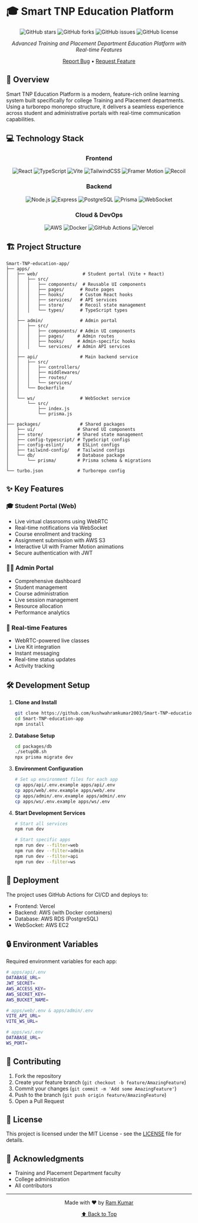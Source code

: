 # 🎓 Smart TNP Education Platform

<div align="center">

![GitHub stars](https://img.shields.io/github/stars/kushwahramkumar2003/Smart-TNP-education-app?style=social)
![GitHub forks](https://img.shields.io/github/forks/kushwahramkumar2003/Smart-TNP-education-app?style=social)
![GitHub issues](https://img.shields.io/github/issues/kushwahramkumar2003/Smart-TNP-education-app)
![GitHub license](https://img.shields.io/github/license/kushwahramkumar2003/Smart-TNP-education-app)

*Advanced Training and Placement Department Education Platform with Real-time Features*

[Report Bug](https://github.com/kushwahramkumar2003/Smart-TNP-education-app/issues) • [Request Feature](https://github.com/kushwahramkumar2003/Smart-TNP-education-app/issues)

</div>

## 🌟 Overview

Smart TNP Education Platform is a modern, feature-rich online learning system built specifically for college Training and Placement departments. Using a turborepo monorepo structure, it delivers a seamless experience across student and administrative portals with real-time communication capabilities.

## 💻 Technology Stack

<div align="center">

### Frontend
![React](https://img.shields.io/badge/React-20232A?style=for-the-badge&logo=react&logoColor=61DAFB)
![TypeScript](https://img.shields.io/badge/TypeScript-007ACC?style=for-the-badge&logo=typescript&logoColor=white)
![Vite](https://img.shields.io/badge/Vite-B73BFE?style=for-the-badge&logo=vite&logoColor=FFD62E)
![TailwindCSS](https://img.shields.io/badge/Tailwind_CSS-38B2AC?style=for-the-badge&logo=tailwind-css&logoColor=white)
![Framer Motion](https://img.shields.io/badge/Framer_Motion-black?style=for-the-badge&logo=framer&logoColor=white)
![Recoil](https://img.shields.io/badge/Recoil-3578E5?style=for-the-badge&logo=recoil&logoColor=white)

### Backend
![Node.js](https://img.shields.io/badge/Node.js-339933?style=for-the-badge&logo=nodedotjs&logoColor=white)
![Express](https://img.shields.io/badge/Express.js-000000?style=for-the-badge&logo=express&logoColor=white)
![PostgreSQL](https://img.shields.io/badge/PostgreSQL-316192?style=for-the-badge&logo=postgresql&logoColor=white)
![Prisma](https://img.shields.io/badge/Prisma-3982CE?style=for-the-badge&logo=Prisma&logoColor=white)
![WebSocket](https://img.shields.io/badge/WebSocket-010101?style=for-the-badge&logo=socket.io&logoColor=white)

### Cloud & DevOps
![AWS](https://img.shields.io/badge/AWS_S3-232F3E?style=for-the-badge&logo=amazon-aws&logoColor=white)
![Docker](https://img.shields.io/badge/Docker-2CA5E0?style=for-the-badge&logo=docker&logoColor=white)
![GitHub Actions](https://img.shields.io/badge/GitHub_Actions-2088FF?style=for-the-badge&logo=github-actions&logoColor=white)
![Vercel](https://img.shields.io/badge/Vercel-000000?style=for-the-badge&logo=vercel&logoColor=white)

</div>

## 🏗️ Project Structure

```
Smart-TNP-education-app/
├── apps/
│   ├── web/                 # Student portal (Vite + React)
│   │   ├── src/
│   │   │   ├── components/  # Reusable UI components
│   │   │   ├── pages/      # Route pages
│   │   │   ├── hooks/      # Custom React hooks
│   │   │   ├── services/   # API services
│   │   │   ├── store/      # Recoil state management
│   │   │   └── types/      # TypeScript types
│   │   
│   ├── admin/              # Admin portal
│   │   ├── src/
│   │   │   ├── components/ # Admin UI components
│   │   │   ├── pages/     # Admin routes
│   │   │   ├── hooks/     # Admin-specific hooks
│   │   │   └── services/  # Admin API services
│   │   
│   ├── api/                # Main backend service
│   │   ├── src/
│   │   │   ├── controllers/
│   │   │   ├── middlewares/
│   │   │   ├── routes/
│   │   │   └── services/
│   │   └── Dockerfile
│   │   
│   └── ws/                 # WebSocket service
│       └── src/
│           ├── index.js
│           └── prisma.js
│
├── packages/               # Shared packages
│   ├── ui/                # Shared UI components
│   ├── store/             # Shared state management
│   ├── config-typescript/ # TypeScript configs
│   ├── config-eslint/     # ESLint configs
│   ├── tailwind-config/   # Tailwind configs
│   └── db/                # Database package
│       └── prisma/        # Prisma schema & migrations
│
└── turbo.json             # Turborepo config
```

## ✨ Key Features

### 🎓 Student Portal (Web)
- Live virtual classrooms using WebRTC
- Real-time notifications via WebSocket
- Course enrollment and tracking
- Assignment submission with AWS S3
- Interactive UI with Framer Motion animations
- Secure authentication with JWT

### 👨‍💼 Admin Portal
- Comprehensive dashboard
- Student management
- Course administration
- Live session management
- Resource allocation
- Performance analytics

### 🔄 Real-time Features
- WebRTC-powered live classes
- Live Kit integration
- Instant messaging
- Real-time status updates
- Activity tracking

## 🛠️ Development Setup

1. **Clone and Install**
   ```bash
   git clone https://github.com/kushwahramkumar2003/Smart-TNP-education-app.git
   cd Smart-TNP-education-app
   npm install
   ```

2. **Database Setup**
   ```bash
   cd packages/db
   ./setupDB.sh
   npx prisma migrate dev
   ```

3. **Environment Configuration**
   ```bash
   # Set up environment files for each app
   cp apps/api/.env.example apps/api/.env
   cp apps/web/.env.example apps/web/.env
   cp apps/admin/.env.example apps/admin/.env
   cp apps/ws/.env.example apps/ws/.env
   ```

4. **Start Development Services**
   ```bash
   # Start all services
   npm run dev

   # Start specific apps
   npm run dev --filter=web
   npm run dev --filter=admin
   npm run dev --filter=api
   npm run dev --filter=ws
   ```

## 🚀 Deployment

The project uses GitHub Actions for CI/CD and deploys to:
- Frontend: Vercel
- Backend: AWS (with Docker containers)
- Database: AWS RDS (PostgreSQL)
- WebSocket: AWS EC2

## 🔒 Environment Variables

Required environment variables for each app:

```bash
# apps/api/.env
DATABASE_URL=
JWT_SECRET=
AWS_ACCESS_KEY=
AWS_SECRET_KEY=
AWS_BUCKET_NAME=

# apps/web/.env & apps/admin/.env
VITE_API_URL=
VITE_WS_URL=

# apps/ws/.env
DATABASE_URL=
WS_PORT=
```

## 🤝 Contributing

1. Fork the repository
2. Create your feature branch (`git checkout -b feature/AmazingFeature`)
3. Commit your changes (`git commit -m 'Add some AmazingFeature'`)
4. Push to the branch (`git push origin feature/AmazingFeature`)
5. Open a Pull Request

## 📄 License

This project is licensed under the MIT License - see the [LICENSE](LICENSE) file for details.

## 🙏 Acknowledgments

- Training and Placement Department faculty
- College administration
- All contributors

---

<div align="center">

Made with ❤️ by [Ram Kumar](https://github.com/kushwahramkumar2003)

[⬆ Back to Top](#-smart-tnp-education-platform)

</div>